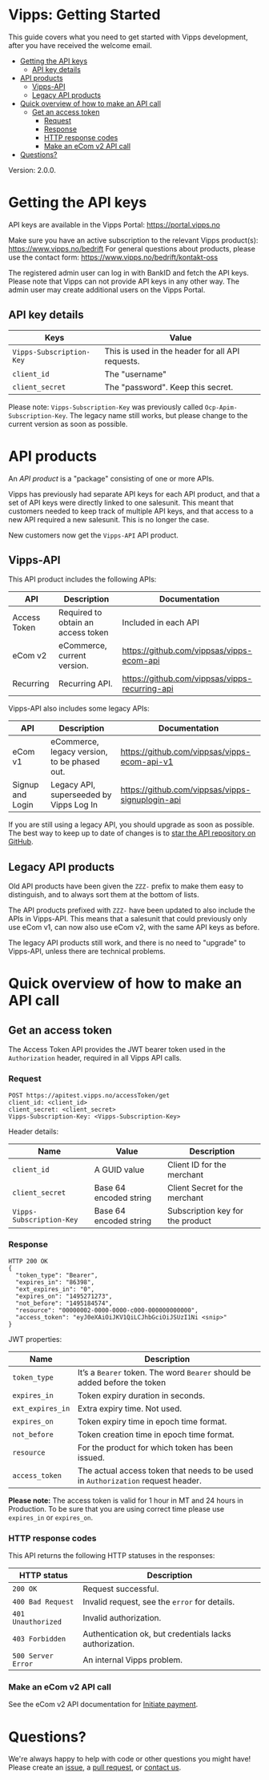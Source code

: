 # Vipps: Getting Started

This guide covers what you need to get started with Vipps development, after
you have received the welcome email.

- [Getting the API keys](#getting-the-api-keys)
  * [API key details](#api-key-details)
- [API products](#api-products)
  * [Vipps-API](#vipps-api)
  * [Legacy API products](#legacy-api-products)
- [Quick overview of how to make an API call](#quick-overview-of-how-to-make-an-api-call)
  * [Get an access token](#get-an-access-token)
    + [Request](#request)
    + [Response](#response)
    + [HTTP response codes](#http-response-codes)
    + [Make an eCom v2 API call](#make-an-ecom-v2-api-call)
- [Questions?](#questions-)

Version: 2.0.0.

# Getting the API keys

API keys are available in the Vipps Portal: https://portal.vipps.no

Make sure you have an active subscription to the relevant Vipps product(s): https://www.vipps.no/bedrift
For general questions about products, please use the contact form: https://www.vipps.no/bedrift/kontakt-oss

The registered admin user can log in with BankID and fetch the API keys.
Please note that Vipps can not provide API keys in any other way.
The admin user may create additional users on the Vipps Portal.

## API key details

| Keys              |  Value                                       |
|-------------------|----------------------------------------------|
| `Vipps-Subscription-Key` | This is used in the header for all API requests. |
| `client_id`  | The "username" |
| `client_secret` | The "password". Keep this secret.|

Please note: `Vipps-Subscription-Key` was previously called `Ocp-Apim-Subscription-Key`.
The legacy name still works, but please change to the current version as soon
as possible.

# API products

An _API product_ is a "package" consisting of one or more APIs.

Vipps has previously had separate API keys for each API product, and
that a set of API keys were directly linked to one salesunit.
This meant that customers needed to keep track of multiple API keys,
and that access to a new API required a new salesunit.
This is no longer the case.

New customers now get the `Vipps-API` API product.

## Vipps-API

This API product includes the following APIs:

| API            | Description                         | Documentation |
| -------------- | ----------------------------------- | ------------- |
| Access Token   | Required to obtain an access token  | Included in each API |
| eCom v2        | eCommerce, current version.         | https://github.com/vippsas/vipps-ecom-api  |
| Recurring      | Recurring API.                      | https://github.com/vippsas/vipps-recurring-api  |

Vipps-API also includes some legacy APIs:

| API            | Description                         | Documentation |
| -------------- | ----------------------------------- | ------------- |
| eCom v1        | eCommerce, legacy version, to be phased out. |  https://github.com/vippsas/vipps-ecom-api-v1 |
| Signup and Login  | Legacy API, superseeded by Vipps Log In  |  https://github.com/vippsas/vipps-signuplogin-api |

If you are still using a legacy API, you should upgrade as soon as possible.
The best way to keep up to date of changes is to
[star the API repository on GitHub](https://help.github.com/en/articles/about-stars).

## Legacy API products

Old API products have been given the `ZZZ-` prefix to make them easy to distinguish,
and to always sort them at the bottom of lists.

The API products prefixed with `ZZZ-` have been updated to also include the
APIs in Vipps-API. This means that a salesunit that could previously only use
eCom v1, can now also use eCom v2, with the same API keys as before.

The legacy API products still work, and there is no need to "upgrade" to Vipps-API,
unless there are technical problems.

# Quick overview of how to make an API call

## Get an access token

The Access Token API provides the JWT bearer token used in the `Authorization`
header, required in all Vipps API calls.

### Request

```
POST https://apitest.vipps.no/accessToken/get
client_id: <client_id>
client_secret: <client_secret>
Vipps-Subscription-Key: <Vipps-Subscription-Key>
```

Header details:

| Name                     | Value                  | Description                      |
| ------------------------ | ---------------------- | -------------------------------- |
| `client_id`              | A GUID value           | Client ID for the merchant       |
| `client_secret`          | Base 64 encoded string | Client Secret for the merchant   |
| `Vipps-Subscription-Key` | Base 64 encoded string | Subscription key for the product |

### Response

```
HTTP 200 OK
{
  "token_type": "Bearer",
  "expires_in": "86398",
  "ext_expires_in": "0",
  "expires_on": "1495271273",
  "not_before": "1495184574",
  "resource": "00000002-0000-0000-c000-000000000000",
  "access_token": "eyJ0eXAiOiJKV1QiLCJhbGciOiJSUzI1Ni <snip>"
}
```

JWT properties:

| Name             | Description                                 |
| ---------------- | ------------------------------------------- |
| `token_type`     | It’s a `Bearer` token. The word `Bearer` should be added before the token |
| `expires_in`     | Token expiry duration in seconds. |
| `ext_expires_in` | Extra expiry time. Not used. |
| `expires_on`     | Token expiry time in epoch time format. |
| `not_before`     | Token creation time in epoch time format. |
| `resource`       | For the product for which token has been issued. |
| `access_token`   | The actual access token that needs to be used in `Authorization` request header. |

**Please note:** The access token is valid for 1 hour in MT and 24 hours in Production. To be sure that you are using correct time please use `expires_in` or `expires_on`.

### HTTP response codes

This API returns the following HTTP statuses in the responses:

| HTTP status         | Description                                 |
| ------------------- | ------------------------------------------- |
| `200 OK`            | Request successful.                          |
| `400 Bad Request`   | Invalid request, see the `error` for details.  |
| `401 Unauthorized`  | Invalid authorization.                         |
| `403 Forbidden`     | Authentication ok, but credentials lacks authorization.  |
| `500 Server Error`  | An internal Vipps problem.  

### Make an eCom v2 API call

See the eCom v2 API documentation for
[Initiate payment](https://github.com/vippsas/vipps-ecom-api/blob/master/vipps-ecom-api.md#initiate-payment).

# Questions?

We're always happy to help with code or other questions you might have!
Please create an [issue](https://github.com/vippsas/vipps-ecom-api/issues),
a [pull request](https://github.com/vippsas/vipps-ecom-api/pulls),
or [contact us](https://github.com/vippsas/vipps-developers/blob/master/contact.md).
